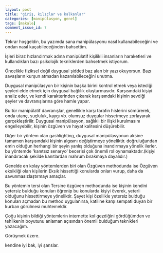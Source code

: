 ```yaml
---
layout: post
title: "giriş, kılıçlar ve kalkanlar"
categories: [manipülasyon, genel]
tags: [makale]
comment_issue_id: 7
---
```


Tekrar hoşgeldin, bu yazımda sana manipülasyonu nasıl kullanabileceğini ve ondan nasıl kaçabileceğinden bahsettim.

İşleri biraz hızlandırmak adına manipülatif kişilikli insanların haraketleri ve kullandıkları bazı psikolojik tekniklerden bahsetmek istiyorum.

Öncelikle fiziksel değil duygusal şiddeti baz alan bir yazı okuyorsun. Bazı savaşların kurşun atmadan kazanılabileceğini unutma.

Duygusal manipülasyon bir kişinin başka birini kontrol etmek veya istediği şeyleri elde etmek için duygusal bağlılık oluşturmasıdır. Karşısındaki kişiyi analiz eder, ve kendi karakterinden çıkarak karşısındaki kişinin sevdiği şeyler ve davranışlarına göre hamle yapar. 

Bu tür manipülatif davranışlar, genellikle karşı tarafın hislerini sömürerek, onda utanç, suçluluk, kaygı vb. olumsuz duygular hissetmeye zorlayarak gerçekleştirilir. Duygusal manipülasyon, sağlıklı bir ilişki kurulmasını engelleyebilir, kişinin özgüven ve hayat kalitesini düşürebilir.

Diğer bir yöntem olan gashlighting, duygusal manipülasyonun aksine tamamen karşısındaki kişinin algısını değiştirmeye yöneliktir.  doğruluğundan emin olduğun herhangi bir şeyin yanlış olduğuna inandırmaya yönelik ilerler. bu yöntemde 'kanıtsız senaryo' becerisi çok önemli rol oynamaktadır.(kişiyi inandıracak şekilde kanıtlardan mahrum bırakmaya dayalıdır.)

Genelde en kolay yöntemlerden biri olan Özgüven methodunda ise Özgüven eksikliği olan kişilerin Eksik hissettiği konularda onları vurup, daha da savunmasızlaştırmayı amaçlar. 

Bu yöntemin tersi olan Tersine özgüven methodunda ise kişinin kendini yetersiz bulduğu konuları öğrenip bu konularda kişiyi överek, yeterli olduğunu hissettirmeye yöneliktir. Şayet kişi özellikle yetersiz bulduğu konuları açmadan bu method uygulanırsa, katiline karşı sempati duyan bir kurban görülmesi muhtemeldir.

Çoğu kişinin bildiği yöntemlerin internette kol gezdiğini gördüğümden ve tehlikenin boyutunu anlaman açısından önemli bulduğum teknikleri yazacağım.

Görüşmek üzere.

kendine iyi bak, iyi şanslar.
